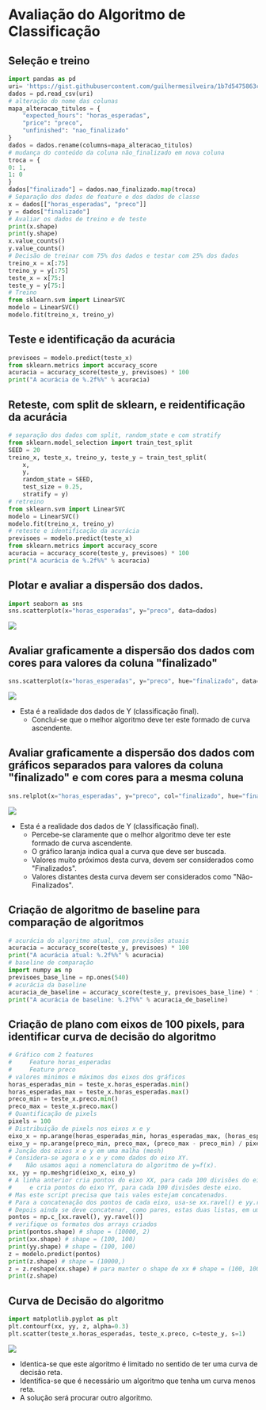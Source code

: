 # Avaliação do Algoritmo de Classificação

## Seleção e treino
  
```python
import pandas as pd 
uri= 'https://gist.githubusercontent.com/guilhermesilveira/1b7d5475863c15f484ac495bd70975cf/raw/16aff7a0aee67e7c100a2a48b676a2d2d142f646/projects.csv'
dados = pd.read_csv(uri)
# alteração do nome das colunas
mapa_alteracao_titulos = {
    "expected_hours": "horas_esperadas",
    "price": "preco",
    "unfinished": "nao_finalizado"
}
dados = dados.rename(columns=mapa_alteracao_titulos)
# mudança do conteúdo da coluna não_finalizado em nova coluna
troca = {
0: 1,
1: 0
}
dados["finalizado"] = dados.nao_finalizado.map(troca)
# Separação dos dados de feature e dos dados de classe
x = dados[["horas_esperadas", "preco"]]
y = dados["finalizado"]
# Avaliar os dados de treino e de teste
print(x.shape)
print(y.shape)
x.value_counts()
y.value_counts()
# Decisão de treinar com 75% dos dados e testar com 25% dos dados
treino_x = x[:75]
treino_y = y[:75]
teste_x = x[75:]
teste_y = y[75:]
# Treino
from sklearn.svm import LinearSVC
modelo = LinearSVC()
modelo.fit(treino_x, treino_y)
```

## Teste e identificação da acurácia
```python
previsoes = modelo.predict(teste_x)
from sklearn.metrics import accuracy_score
acuracia = accuracy_score(teste_y, previsoes) * 100
print("A acurácia de %.2f%%" % acuracia)
```  

## Reteste, com split de sklearn, e reidentificação da acurácia
```python
# separação dos dados com split, random_state e com stratify
from sklearn.model_selection import train_test_split
SEED = 20
treino_x, teste_x, treino_y, teste_y = train_test_split(
    x, 
    y,
    random_state = SEED, 
    test_size = 0.25,
    stratify = y)
# retreino
from sklearn.svm import LinearSVC
modelo = LinearSVC()
modelo.fit(treino_x, treino_y)
# reteste e identificação da acurácia
previsoes = modelo.predict(teste_x)
from sklearn.metrics import accuracy_score
acuracia = accuracy_score(teste_y, previsoes) * 100
print("A acurácia de %.2f%%" % acuracia)
```  

## Plotar e avaliar a dispersão dos dados.
```python
import seaborn as sns
sns.scatterplot(x="horas_esperadas", y="preco", data=dados)
```
![](./img/dispersao_para_otimizacao1.png)

## Avaliar graficamente a dispersão dos dados com cores para valores da coluna "finalizado"
```python
sns.scatterplot(x="horas_esperadas", y="preco", hue="finalizado", data=dados)
```
![](./img/grafico-com-cor.png)
- Esta é a realidade dos dados de Y (classificação final).
    - Conclui-se que o melhor algoritmo deve ter este formado de curva ascendente.
## Avaliar graficamente a dispersão dos dados com gráficos separados para valores da coluna "finalizado" e com cores para a mesma coluna
```python
sns.relplot(x="horas_esperadas", y="preco", col="finalizado", hue="finalizado",data=dados)
```
![](./img/grafico-com-cor-separado.png)
- Esta é a realidade dos dados de Y (classificação final).
    - Percebe-se claramente que o melhor algoritmo deve ter este formado de curva ascendente.
    - O gráfico laranja indica qual a curva que deve ser buscada. 
    - Valores muito próximos desta curva, devem ser considerados como "Finalizados".
    - Valores distantes desta curva devem ser considerados como "Não-Finalizados".

## Criação de algoritmo de baseline para comparação de algoritmos
```python
# acurácia do algoritmo atual, com previsões atuais
acuracia = accuracy_score(teste_y, previsoes) * 100
print("A acurácia atual: %.2f%%" % acuracia)
# baseline de comparação
import numpy as np
previsoes_base_line = np.ones(540)
# acurácia da baseline
acuracia_de_baseline = accuracy_score(teste_y, previsoes_base_line) * 100
print("A acurácia de baseline: %.2f%%" % acuracia_de_baseline)
```
## Criação de plano com eixos de 100 pixels, para identificar curva de decisão do algoritmo
```python
# Gráfico com 2 features
#     Feature horas_esperadas
#     Feature preco
# valores minimos e máximos dos eixos dos gráficos
horas_esperadas_min = teste_x.horas_esperadas.min()
horas_esperadas_max = teste_x.horas_esperadas.max()
preco_min = teste_x.preco.min()
preco_max = teste_x.preco.max()
# Quantificação de pixels
pixels = 100
# Distribuição de pixels nos eixos x e y
eixo_x = np.arange(horas_esperadas_min, horas_esperadas_max, (horas_esperadas_max - horas_esperadas_min) / pixels)
eixo_y = np.arange(preco_min, preco_max, (preco_max - preco_min) / pixels)
# Junção dos eixos x e y em uma malha (mesh)
# Considera-se agora o x e y como dados do eixo XY. 
#    Não usamos aqui a nomenclatura do algoritmo de y=f(x).
xx, yy = np.meshgrid(eixo_x, eixo_y)
# A linha anterior cria pontos do eixo XX, para cada 100 divisões do eixo.
#     e cria pontos do eixo YY, para cada 100 divisões deste eixo.
# Mas este script precisa que tais vales estejam concatenados.
# Para a concatenação dos pontos de cada eixo, usa-se xx.ravel() e yy.ravel().
# Depois ainda se deve concatenar, como pares, estas duas listas, em uma concatenação maior, com np.c_[].
pontos = np.c_[xx.ravel(), yy.ravel()]
# verifique os formatos dos arrays criados
print(pontos.shape) # shape = (10000, 2)
print(xx.shape) # shape = (100, 100)
print(yy.shape) # shape = (100, 100)
z = modelo.predict(pontos)
print(z.shape) # shape = (10000,)
z = z.reshape(xx.shape) # para manter o shape de xx # shape = (100, 100)
print(z.shape)
```  

## Curva de Decisão do algoritmo
```python
import matplotlib.pyplot as plt
plt.contourf(xx, yy, z, alpha=0.3)
plt.scatter(teste_x.horas_esperadas, teste_x.preco, c=teste_y, s=1)
````
![](./img/curva-de-decisao-do-algoritmo.png)
- Identica-se que este algoritmo é limitado no sentido de ter uma curva de decisão reta.
- Identifica-se que é necessário um algoritmo que tenha um curva menos reta.
- A solução será procurar outro algoritmo.
